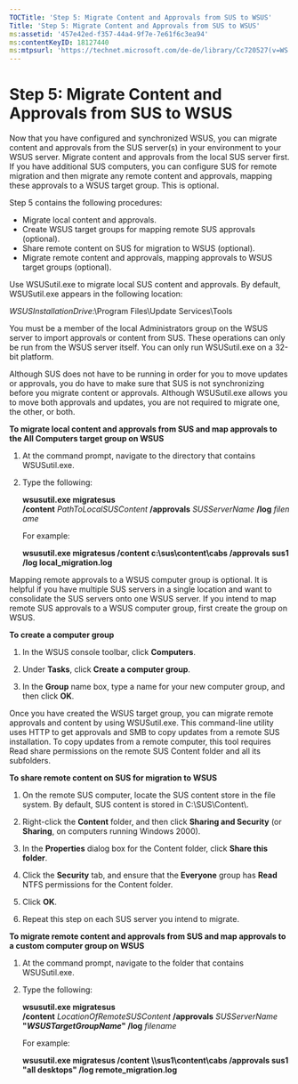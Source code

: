 ```yaml
---
TOCTitle: 'Step 5: Migrate Content and Approvals from SUS to WSUS'
Title: 'Step 5: Migrate Content and Approvals from SUS to WSUS'
ms:assetid: '457e42ed-f357-44a4-9f7e-7e61f6c3ea94'
ms:contentKeyID: 18127440
ms:mtpsurl: 'https://technet.microsoft.com/de-de/library/Cc720527(v=WS.10)'
---
```


Step 5: Migrate Content and Approvals from SUS to WSUS
======================================================

Now that you have configured and synchronized WSUS, you can migrate content and approvals from the SUS server(s) in your environment to your WSUS server. Migrate content and approvals from the local SUS server first. If you have additional SUS computers, you can configure SUS for remote migration and then migrate any remote content and approvals, mapping these approvals to a WSUS target group. This is optional.

Step 5 contains the following procedures:

-   Migrate local content and approvals.
-   Create WSUS target groups for mapping remote SUS approvals (optional).
-   Share remote content on SUS for migration to WSUS (optional).
-   Migrate remote content and approvals, mapping approvals to WSUS target groups (optional).

Use WSUSutil.exe to migrate local SUS content and approvals. By default, WSUSutil.exe appears in the following location:

*WSUSInstallationDrive*:\\Program Files\\Update Services\\Tools

You must be a member of the local Administrators group on the WSUS server to import approvals or content from SUS. These operations can only be run from the WSUS server itself. You can only run WSUSutil.exe on a 32-bit platform.

Although SUS does not have to be running in order for you to move updates or approvals, you do have to make sure that SUS is not synchronizing before you migrate content or approvals. Although WSUSutil.exe allows you to move both approvals and updates, you are not required to migrate one, the other, or both.

**To migrate local content and approvals from SUS and map approvals to the All Computers target group on WSUS**
1.  At the command prompt, navigate to the directory that contains WSUSutil.exe.

2.  Type the following:

    **wsusutil.exe migratesus /content** *PathToLocalSUSContent* **/approvals** *SUSServerName* **/log** *filename*

    For example:

    **wsusutil.exe migratesus /content c:\\sus\\content\\cabs /approvals sus1 /log local\_migration.log**

Mapping remote approvals to a WSUS computer group is optional. It is helpful if you have multiple SUS servers in a single location and want to consolidate the SUS servers onto one WSUS server. If you intend to map remote SUS approvals to a WSUS computer group, first create the group on WSUS.

**To create a computer group**
1.  In the WSUS console toolbar, click **Computers**.

2.  Under **Tasks**, click **Create a computer group**.

3.  In the **Group** name box, type a name for your new computer group, and then click **OK**.

Once you have created the WSUS target group, you can migrate remote approvals and content by using WSUSutil.exe. This command-line utility uses HTTP to get approvals and SMB to copy updates from a remote SUS installation. To copy updates from a remote computer, this tool requires Read share permissions on the remote SUS Content folder and all its subfolders.

**To share remote content on SUS for migration to WSUS**
1.  On the remote SUS computer, locate the SUS content store in the file system. By default, SUS content is stored in C:\\SUS\\Content\\.

2.  Right-click the **Content** folder, and then click **Sharing and Security** (or **Sharing**, on computers running Windows 2000).

3.  In the **Properties** dialog box for the Content folder, click **Share this folder**.

4.  Click the **Security** tab, and ensure that the **Everyone** group has **Read** NTFS permissions for the Content folder.

5.  Click **OK**.

6.  Repeat this step on each SUS server you intend to migrate.

**To migrate remote content and approvals from SUS and map approvals to a custom computer group on WSUS**
1.  At the command prompt, navigate to the folder that contains WSUSutil.exe.

2.  Type the following:

    **wsusutil.exe migratesus /content** *LocationOfRemoteSUSContent* **/approvals** *SUSServerName*  **"***WSUSTargetGroupName***" /log** *filename*

    For example:

    **wsusutil.exe migratesus /content \\\\sus1\\content\\cabs /approvals sus1 "all desktops" /log remote\_migration.log**
